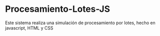 # Procesamiento-Lotes-JS
Este sistema realiza una simulación de procesamiento por lotes, hecho en javascript, HTML y CSS
